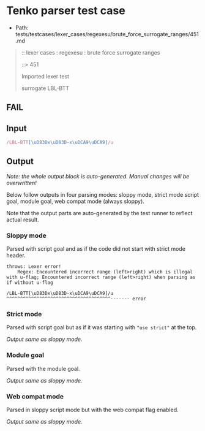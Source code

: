 # Tenko parser test case

- Path: tests/testcases/lexer_cases/regexesu/brute_force_surrogate_ranges/451.md

> :: lexer cases : regexesu : brute force surrogate ranges
>
> ::> 451
>
> Imported lexer test
>
> surrogate LBL-BTT

## FAIL

## Input

`````js
/LBL-BTT[\uD83Dx\uD83D-x\uDCA9\uDCA9]/u
`````

## Output

_Note: the whole output block is auto-generated. Manual changes will be overwritten!_

Below follow outputs in four parsing modes: sloppy mode, strict mode script goal, module goal, web compat mode (always sloppy).

Note that the output parts are auto-generated by the test runner to reflect actual result.

### Sloppy mode

Parsed with script goal and as if the code did not start with strict mode header.

`````
throws: Lexer error!
    Regex: Encountered incorrect range (left>right) which is illegal with u-flag; Encountered incorrect range (left>right) when parsing as if without u-flag

/LBL-BTT[\uD83Dx\uD83D-x\uDCA9\uDCA9]/u
^^^^^^^^^^^^^^^^^^^^^^^^^^^^^^^^^^^^^^------- error
`````

### Strict mode

Parsed with script goal but as if it was starting with `"use strict"` at the top.

_Output same as sloppy mode._

### Module goal

Parsed with the module goal.

_Output same as sloppy mode._

### Web compat mode

Parsed in sloppy script mode but with the web compat flag enabled.

_Output same as sloppy mode._
